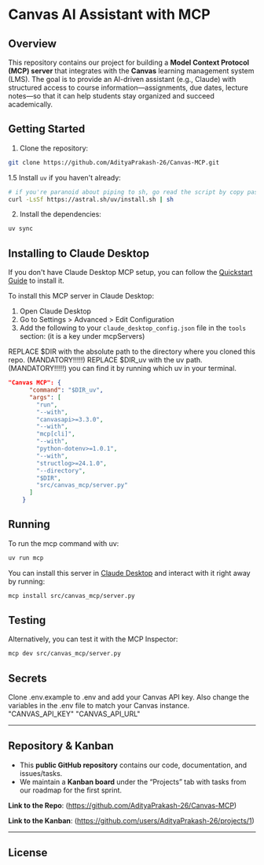 # Canvas AI Assistant with MCP

## Overview

This repository contains our project for building a **Model Context Protocol (MCP) server** that integrates with the **Canvas** learning management system (LMS). The goal is to provide an AI-driven assistant (e.g., Claude) with structured access to course information—assignments, due dates, lecture notes—so that it can help students stay organized and succeed academically.

## Getting Started

1. Clone the repository:

```bash
git clone https://github.com/AdityaPrakash-26/Canvas-MCP.git
```

1.5 Install `uv` if you haven't already:
```bash
# if you're paranoid about piping to sh, go read the script by copy pasting the URL
curl -LsSf https://astral.sh/uv/install.sh | sh
```

2. Install the dependencies:

```bash
uv sync
```


## Installing to Claude Desktop

If you don't have Claude Desktop MCP setup, you can follow the [Quickstart Guide](https://modelcontextprotocol.io/quickstart/user) to install it.


To install this MCP server in Claude Desktop:

1. Open Claude Desktop
2. Go to Settings > Advanced > Edit Configuration
3. Add the following to your `claude_desktop_config.json` file in the `tools` section:
(it is a key under mcpServers)


REPLACE $DIR with the absolute path to the directory where you cloned this repo. (MANDATORY!!!!!)
REPLACE $DIR_uv with the uv path. (MANDATORY!!!!!) you can find it by running which uv in your terminal.


```json
"Canvas MCP": {
      "command": "$DIR_uv",
      "args": [
        "run",
        "--with",
        "canvasapi>=3.3.0",
        "--with",
        "mcp[cli]",
        "--with",
        "python-dotenv>=1.0.1",
        "--with",
        "structlog>=24.1.0",
        "--directory",
        "$DIR",
        "src/canvas_mcp/server.py"
      ]
    }
```




## Running

To run the mcp command with uv:

```bash
uv run mcp
```

You can install this server in [Claude Desktop](https://claude.ai/download) and interact with it right away by running:
```bash
mcp install src/canvas_mcp/server.py
```


## Testing

Alternatively, you can test it with the MCP Inspector:
```bash
mcp dev src/canvas_mcp/server.py
```

## Secrets

Clone .env.example to .env and add your Canvas API key.
Also change the variables in the .env file to match your Canvas instance.
"CANVAS_API_KEY"
"CANVAS_API_URL"



---


## Repository & Kanban

- This **public GitHub repository** contains our code, documentation, and issues/tasks.  
- We maintain a **Kanban board** under the “Projects” tab with tasks from our roadmap for the first sprint.  

**Link to the Repo**: (https://github.com/AdityaPrakash-26/Canvas-MCP)

**Link to the Kanban**: (https://github.com/users/AdityaPrakash-26/projects/1)

---

## License
